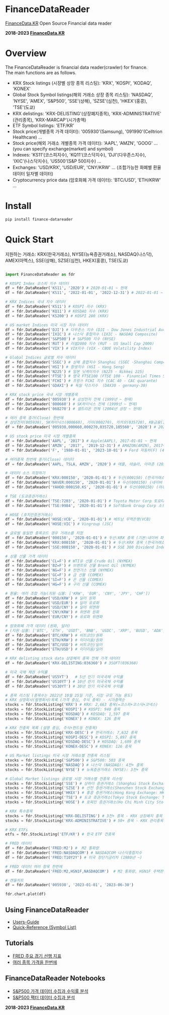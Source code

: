 # FinanceDataReader
[FinanceData.KR](FinanceData.KR) Open Source Financial data reader 

**2018-2023 [FinanceData.KR]()**

# Overview
The FinanceDataReader is financial data reader(crawler) for finance. <br>
The main functions are as follows.

* KRX Stock listings (시장별 상장 종목 리스팅): 'KRX', 'KOSPI', 'KODAQ', 'KONEX'
* Global Stock Symbol listings(해외 거래소 상장 종목 리스팅): 'NASDAQ', 'NYSE', 'AMEX', 'S&P500', 'SSE'(상해), 'SZSE'(심천), 'HKEX'(홍콩), 'TSE'(도쿄)
* KRX delistings: 'KRX-DELISTING'(상장폐지종목), 'KRX-ADMINISTRATIVE' (관리종목), 'KRX-MARCAP'(시가총액)
* ETF Symbol listings: 'ETF/KR'
* Stock price(개별종목 가격 데이터): '005930'(Samsung), '091990'(Celltrion Healthcare) ...
* Stock price(해외 거래소 개별종목 가격 데이터): 'AAPL', 'AMZN', 'GOOG' ... (you can specify exchange(market) and symbol)
* Indexes: 'KS11'(코스피지수), 'KQ11'(코스닥지수), 'DJI'(다우존스지수), 'IXIC'(나스닥지수), 'US500'(S&P 500지수) ...
* Exchanges: 'USD/KRX', 'USD/EUR', 'CNY/KRW' ... (조합가능한 화폐별 환율 데이터 일자별 데이터)
* Cryptocurrency price data (암호화폐 가격 데이터): 'BTC/USD', 'ETH/KRW' ...

    
# Install

```bash
pip install finance-datareader
```

# Quick Start
지원하는 거래소: KRX(한국거래소), NYSE(뉴욕증권거래소), NASDAQ(나스닥), AMEX(아멕스), SSE(상해), SZSE(심천), HKEX(홍콩), TSE(도쿄)

```python

import FinanceDataReader as fdr

# KOSPI Index 코스피 지수 데이터 
df = fdr.DataReader('KS11', '2020') # 2020-01-01 ~ 현재
df = fdr.DataReader('KS11', '2022-01-01', '2022-12-31') # 2022-01-01 ~ 2022-12-31

# KRX Indices 국내 지수 데이터
df = fdr.DataReader('KS11') # KOSPI 지수 (KRX)
df = fdr.DataReader('KQ11') # KOSDAQ 지수 (KRX)
df = fdr.DataReader('KS200') # KOSPI 200 (KRX)

# US market Indices 미국 시장 지수 데이터
df = fdr.DataReader('DJI') # 다우존스 지수 (DJI - Dow Jones Industrial Average)
df = fdr.DataReader('IXIC') # 나스닥 종합지수 (IXIC - NASDAQ Composite)
df = fdr.DataReader('S&P500') # S&P500 지수 (NYSE)
df = fdr.DataReader('RUT') # 러셀2000 지수 (RUT - US Small Cap 2000)
df = fdr.DataReader('VIX') # VIX지수 (VIX - CBOE Volatility Index)

# Global Indices 글로벌 지수 데이터
df = fdr.DataReader('SSEC') # 상해 종합지수 Shanghai (SSEC -Shanghai Composite)
df = fdr.DataReader('HSI') # 항셍지수 (HSI - Hang Seng)
df = fdr.DataReader('N225') # 일본 닛케이지수 (N225 - Nikkei 225)
df = fdr.DataReader('FTSE') # 영국 FTSE100 (FTSE 100 - Financial Times Stock Exchange)
df = fdr.DataReader('FCHI') # 프랑스 FCHI 지수 (CAC 40 - CAC quarante)
df = fdr.DataReader('GDAXI') # 독일 닥스지수  (DAX30 - germany-30)

# KRX stock price 국내 시장 개별종목
df = fdr.DataReader('005930') # 삼성전자 전체 (1999년 ~ 현재)
df = fdr.DataReader('000660') # SK하이닉스 전체 (1999년 ~ 현재)
df = fdr.DataReader('068270') # 셀트리온 전체 (2004년 상장 ~ 현재)

# 여러 종목 종가(Close) 한번에
# 삼성전자(005930), SK하이닉스(000660), 기아(000270), 카카오(035720), KB금융(105560)
df = fdr.DataReader('005930,000660,000270,035720,105560', '2020') # 2020년 ~ 현재

# US stock price 미국 시장 개별종목
df = fdr.DataReader('AAPL', '2017') # Apple(AAPL), 2017-01-01 ~ 현재
df = fdr.DataReader('AMZN', '2017', '2019-12-31') # AMAZON(AMZN), 2017~2019 (3년)
df = fdr.DataReader('F', '1980-01-01', '2023-10-01') # Ford 자동차(F) (40년간)

# 여러종목 한번에 종가(Close) 데이터
df = fdr.DataReader('AAPL, TSLA, AMZN', '2020') # 애플, 테슬라, 아마존 (2020년 ~ 현재)

# 데이터 소스 지정하기
df = fdr.DataReader('KRX:000150', '2020-01-01') # 두산(000150) (한국거래소)
df = fdr.DataReader('NAVER:000150', '2020-01-01') # 두산(000150) (네이버 파이낸스)
df = fdr.DataReader('YAHOO:000150.KS', '2020-01-01') # 두산(000150) (야후 파이낸스)

# TSE (도쿄증권거래소)
df = fdr.DataReader('TSE:7203', '2020-01-01') # Toyota Motor Corp 토요타 자동차(7203)
df = fdr.DataReader('TSE:9984', '2020-01-01') # SoftBank Group Corp 소프트뱅크그룹(9984)

# HOSE (호치민증권거래소)
df = fdr.DataReader('HOSE:VCB', '2020-01-01') # 베트남 무역은행(VCB)
df = fdr.DataReader('HOSE:VIC') # Vingroup (JSC)

# 글로벌 동일한 종목코드 경우 거래소를 지정
df = fdr.DataReader('000150', '2020-01-01') # 두산:KRX 종목 (기본:네이버 파이낸스)
df = fdr.DataReader('KRX:000150', '2020-01-01') # 두산:KRX 종목 (한국거래소 데이터)
df = fdr.DataReader('SSE:000150', '2020-01-01') # SSE 380 Dividend Index (상하이 거래소)

# 상품 선물 가격 데이터
df = fdr.DataReader('CL=F') # WTI유 선물 Crude Oil (NYMEX)
df = fdr.DataReader('BZ=F') # 브렌트유 선물 Brent Oil (NYMEX)
df = fdr.DataReader('NG=F') # 천연가스 선물 (NYMEX)
df = fdr.DataReader('GC=F') # 금 선물 (COMEX)
df = fdr.DataReader('SI=F') # 은 선물 (COMEX)
df = fdr.DataReader('HG=F') # 구리 선물 (COMEX)

# 환율: 여러 조합 가능(지원 심볼: ['KRW', 'EUR', 'CNY', 'JPY', 'CHF'])
df = fdr.DataReader('USD/KRW') # 달러 원화
df = fdr.DataReader('USD/EUR') # 달러 유로화
df = fdr.DataReader('USD/CNY') # 달러 위엔화
df = fdr.DataReader('CNY/KRW') # 위엔화 원화
df = fdr.DataReader('EUR/CNY') # 유로화 위엔화

# 암호화폐 가격 데이터 (원화, 달러)
# (지원 심볼: ['BTC', 'ETH', 'USDT', 'BNB', 'USDC', 'XRP', 'BUSD', 'ADA', 'SOL', 'DOGE'])
df = fdr.DataReader('BTC/KRW') # 비트코인/원화
df = fdr.DataReader('ETH/KRW') # 이더리움/원화
df = fdr.DataReader('BTC/USD') # 비트코인/달러
df = fdr.DataReader('ETH/USD') # 이더리움/달러

# KRX delisting stock data 상장폐지 종목 전체 가격 데이터
df = fdr.DataReader('KRX-DELISTING:036360') # 3SOFT(036360)

# 미국 국채 채권 수익률
df = fdr.DataReader('US5YT')   # 5년 만기 미국국채 수익률
df = fdr.DataReader('US10YT') # 10년 만기 미국국채 수익률
df = fdr.DataReader('US30YT') # 30년 만기 미국국채 수익률

# 종목 리스팅 (종목수는 2022년 10월 25일 기준, 시장 규모 가늠 용도)
# KRX 상장회사(발행회사)목록 (가격 중심, 주식 종목) - 시가총액순
stocks = fdr.StockListing('KRX') # KRX: 2,663 종목(=코스피+코스닥+코넥스)
stocks = fdr.StockListing('KOSPI') # KOSPI: 940 종목
stocks = fdr.StockListing('KOSDAQ') # KOSDAQ: 1,597 종목
stocks = fdr.StockListing('KONEX') # KONEX: 126 종목

# KRX 전종목 목록 (설명 중심, 주식+펀드등 전종목)
stocks = fdr.StockListing('KRX-DESC') # 한국거래소: 7,632 종목
stocks = fdr.StockListing('KOSPI-DESC') # KOSPI: 5,897 종목
stocks = fdr.StockListing('KOSDAQ-DESC') # KOSDAQ: 1,609 종목
stocks = fdr.StockListing('KONEX-DESC') # KONEX: 126 종목

# US Market listings 미국 시장 거래소별 전종목 리스팅
stocks = fdr.StockListing('S&P500') # S&P500: 503 종목  
stocks = fdr.StockListing('NASDAQ') # 나스닥 (NASDAQ): 4천+ 종목
stocks = fdr.StockListing('NYSE') # 뉴욕증권거래소 (NYSE): 3천+ 종목

# Global Market listings 글로벌 시장 거래소별 전종목 리스팅
stocks = fdr.StockListing('SSE') # 상하이 증권거래소 (Shanghai Stock Exchange: SSE): 1천+ 종목
stocks = fdr.StockListing('SZSE') # 선전 증권거래소(Shenzhen Stock Exchange: SZSE): 1천+ 종목
stocks = fdr.StockListing('HKEX') # 홍콩 증권거래소(Hong Kong Exchange: HKEX): 2천5백+ 종목
stocks = fdr.StockListing('TSE') # 도쿄 증권거래소(Tokyo Stock Exchange: TSE): 3천9백+ 종목
stocks = fdr.StockListing('HOSE') # 호찌민 증권거래소(Ho Chi Minh City Stock Exchange: HOSE): 4백+ 종목

# KRX 특수종목
stocks = fdr.StockListing('KRX-DELISTING') # 3천+ 종목 - KRX 상장폐지 종목 전체
stocks = fdr.StockListing('KRX-ADMINISTRATIVE') # 50+ 종목 - KRX 관리종목

# KRX ETFs
etfs = fdr.StockListing('ETF/KR') # 한국 ETF 전종목

# FRED 데이터
df = fdr.DataReader('FRED:M2') #  M2 통화량
df = fdr.DataReader('FRED:NASDAQCOM') # NASDAQCOM 나스닥종합지수
df = fdr.DataReader('FRED:T10Y2Y') # 미국 장단기금리차 (1980년 ~)

# FRED 데이터 여러 항목 한번에 
df = fdr.DataReader('FRED:M2,HSN1F,NASDAQCOM')  # M2 통화량, HSN1F 주택판매지수, NASDAQCOM 나스닥종합지수

# 캔들차트
df = fdr.DataReader('005930', '2023-01-01', '2023-06-30')

fdr.chart.plot(df)
```

## Using FinanceDataReader
* [Users-Guide](https://github.com/FinanceData/FinanceDataReader/wiki/Users-Guide)
* [Quick-Reference (Symbol List)](https://github.com/FinanceData/FinanceDataReader/wiki/Quick-Reference)

## Tutorials
* [FRED 주요 경기 선행 지표](https://financedata.notion.site/FRED-FinanceDataReader-bfb0779c50254b138cb96416583130b9?pvs=4)
* [여러 종목 가격을 한번에](https://financedata.notion.site/FinanceDataReader-d976a299889143519793bcc45e491a73?pvs=4)

## FinanceDataReader Notebooks
* [S&P500 가격 데이터 수집과 수익률 분석](https://nbviewer.jupyter.org/710b8f0a4bd9a8df91ae1be6c7e838b1) 
* [S&P500 팩터 데이터 수집과 분석](https://nbviewer.jupyter.org/35a1b0d5248bc9b09513e53be437ac42)

**2018-2023 [FinanceData.KR]()**
